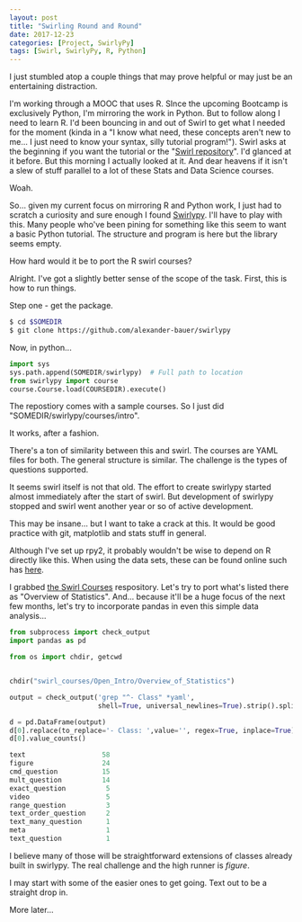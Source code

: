 ```yaml
---
layout: post
title: "Swirling Round and Round"
date: 2017-12-23
categories: [Project, SwirlyPy]
tags: [Swirl, SwirlyPy, R, Python]
---
```


I just stumbled atop a couple things that may prove helpful or may just be an entertaining distraction.

I'm working through a MOOC that uses R.  SInce the upcoming Bootcamp is exclusively Python, I'm mirroring the work in Python.  But to follow along I need to learn R.  I'd been bouncing in and out of Swirl to get what I needed for the moment (kinda in a "I know what need, these concepts aren't new to me... I just need to know your syntax, silly tutorial program!").  Swirl asks at the beginning if you want the tutorial or the "[Swirl repository](https://github.com/swirldev/swirl_courses)".  I'd glanced at it before.  But this morning I actually looked at it.  And dear heavens if it isn't a slew of stuff parallel to a lot of these Stats and Data Science courses.

Woah.

So... given my current focus on mirroring R and Python work, I just had to scratch a curiosity and sure enough I found [Swirlypy](https://github.com/alexander-bauer/swirlypy).  I'll have to play with this.  Many people who've been pining for something like this seem to want a basic Python tutorial.  The structure and program is here but the library seems empty.

How hard would it be to port the R swirl courses?

Alright.  I've got a slightly better sense of the scope of the task.  First, this is how to run things.

Step one - get the package.
```bash
$ cd $SOMEDIR
$ git clone https://github.com/alexander-bauer/swirlypy
```

Now, in python...
```python
import sys
sys.path.append(SOMEDIR/swirlypy)  # Full path to location
from swirlypy import course
course.Course.load(COURSEDIR).execute()
```
The repostiory comes with a sample courses.  So I just did "SOMEDIR/swirlypy/courses/intro".

It works, after a fashion.

There's a ton of similarity between this and swirl.  The courses are YAML files for both.  The general structure is similar.  The challenge is the types of questions supported.

It seems swirl itself is not that old.  The effort to create swirlypy started almost immediately after the start of swirl.  But development of swirlypy stopped and swirl went another year or so of active development.

This may be insane... but I want to take  a crack at this.  It would be good practice with git, matplotlib and stats stuff in general.

Although I've set up rpy2, it probably wouldn't be wise to depend on R directly like this.  When using the data sets, these can be found online such has [here](https://vincentarelbundock.github.io/Rdatasets/datasets.html).

I grabbed [the Swirl Courses](https://github.com/swirldev/swirl_courses) respository.  Let's try to port what's listed there as "Overview of Statistics".  And... because it'll be a huge focus of the next few months, let's try to incorporate pandas in even this simple data analysis...

```python
from subprocess import check_output
import pandas as pd

from os import chdir, getcwd


chdir("swirl_courses/Open_Intro/Overview_of_Statistics")

output = check_output('grep "^- Class" *yaml',
                      shell=True, universal_newlines=True).strip().split('\n')

d = pd.DataFrame(output)
d[0].replace(to_replace='- Class: ',value='', regex=True, inplace=True)
d[0].value_counts()

text                   58
figure                 24
cmd_question           15
mult_question          14
exact_question          5
video                   5
range_question          3
text_order_question     2
text_many_question      1
meta                    1
text_question           1
```

I believe many of those will be straightforward extensions of classes already built in swirlypy.  The real challenge and the high runner is *figure*.

I may start with some of the easier ones to get going.  Text out to be a straight drop in.

More later...

